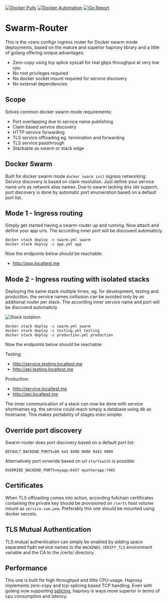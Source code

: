 [![Docker Pulls](https://img.shields.io/docker/pulls/flavioaiello/swarm-router.svg)](https://hub.docker.com/r/flavioaiello/swarm-router/)
[![Docker Automation](
https://img.shields.io/docker/automated/flavioaiello/swarm-router.svg)](https://hub.docker.com/r/flavioaiello/swarm-router/)
[![Go Report](
https://goreportcard.com/badge/github.com/flavioaiello/swarm-router)](https://goreportcard.com/report/github.com/flavioaiello/swarm-router)

# Swarm-Router
This is the «zero config» ingress router for Docker swarm mode deployments, based on the mature and superior haproxy library and a little of golang offering unique advantages:
- Zero-copy using tcp splice syscall for real gbps throughput at very low cpu
- No root privileges required
- No docker socket mount required for service discovery
- No external dependencies

## Scope
Solves common docker swarm mode requirements:
- Port overlapping due to service name publishing 
- Claim based service discovery
- HTTP service forwarding
- TLS service offloading eg. termination and forwarding
- TLS service passthrough
- Stackable as swarm or stack edge

## Docker Swarm
Built for docker swarm mode `docker swarm init` ingress networking: Service discovery is based on claim resolution. Just define your service name urls as network alias names. Due to swarm lacking dns `SRV` support, port discovery is done by automatic port enumeration based on a default port list.

## Mode 1 - Ingress routing
Simply get started having a swarm-router up and running. Now attach and define your app urls. The according inner port will be discoverd automaticly.
```
docker stack deploy -c swarm.yml swarm
docker stack deploy -c app.yml app
```
Now the endpoints below should be reachable:
- http://app.localtest.me

## Mode 2 - Ingress routing with isolated stacks
Deploying the same stack multiple times, eg. for development, testing and production, the service names collission can be avoided only by an additional router per stack. The according inner service name and port will be discoverd automaticly 

![Stack isolation](https://github.com/flavioaiello/swarm-router/blob/master/swarm-router.png?raw=true)

```
docker stack deploy -c swarm.yml swarm
docker stack deploy -c testing.yml testing
docker stack deploy -c production.yml production
```
Now the endpoints below should be reachable:

Testing:
- http://service.testing.localtest.me
- http://api.testing.localtest.me

Production:
- http://service.localtest.me
- http://api.localtest.me

The inner communication of a stack can now be done with service shortnames eg. the service could reach simply a database using db as hostname. This makes portability of stages even simpler.

## Override port discovery
Swarm-router does port discovery based on a default port list:
```
DEFAULT_BACKEND_PORTS=80 443 8000 8080 8443 9000
```
Alternatively port ovveride based on url `startswith` is possible:
```
OVERRIDE_BACKEND_PORTS=myapp:6457 myotherapp:7465
```

## Certificates
When TLS offloading comes into action, according fullchain certificates containing the private key should be provisioned on `/certs` host volume mount as `service.com.pem`. Preferably this one should be mounted using docker secrets.

## TLS Mutual Authentication
TLS mutual authentication can simply be enabled by adding space separated fqdn service names to the `BACKENDS_VERIFY_TLS` environment variable and the CA to the /certs/ directory. 

## Performance
This one is built for high throughput and little CPU usage. Haproxy implements zero-copy and tcp-splicing based TCP handling. Even with golang now supporting [splicing](https://github.com/golang/go/issues/10948), haproxy is ways more superior in terms of cpu consumption and latency.
